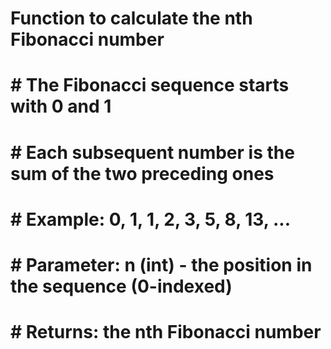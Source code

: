 # Function to calculate the nth Fibonacci number
# # The Fibonacci sequence starts with 0 and 1
# # Each subsequent number is the sum of the two preceding ones
# # Example: 0, 1, 1, 2, 3, 5, 8, 13, ...
# # Parameter: n (int) - the position in the sequence (0-indexed)
# # Returns: the nth Fibonacci number

